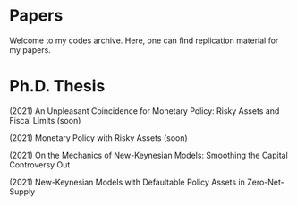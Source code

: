 # Papers

Welcome to my codes archive. Here, one can find replication material for my papers.

# Ph.D. Thesis

(2021) An Unpleasant Coincidence for Monetary Policy: Risky Assets and Fiscal Limits (soon)

(2021) Monetary Policy with Risky Assets (soon)

(2021) On the Mechanics of New-Keynesian Models: Smoothing the Capital Controversy Out

(2021) New-Keynesian Models with Defaultable Policy Assets in Zero-Net-Supply
